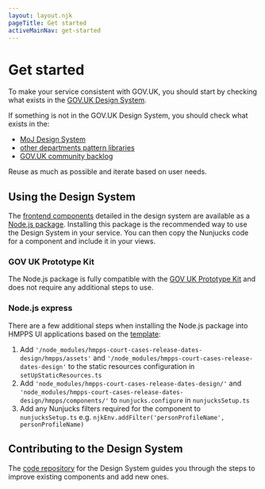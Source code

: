 ```yaml
---
layout: layout.njk
pageTitle: Get started
activeMainNav: get-started
---
```


# Get started

To make your service consistent with GOV.UK, you should start by checking what exists in the [GOV.UK Design System](https://design-system.service.gov.uk/).

If something is not in the GOV.UK Design System, you should check what exists in the:

- [MoJ Design System](https://design-patterns.service.justice.gov.uk/)
- [other departments pattern libraries](https://github.com/ctdesign/gov-design-systems-list)
- [GOV.UK community backlog](https://github.com/orgs/alphagov/projects/43/views/1)

Reuse as much as possible and iterate based on user needs.

## Using the Design System

The [frontend components](/components) detailed in the design system are available as a [Node.js package](https://www.npmjs.com/package/hmpps-court-cases-release-dates-design).
Installing this package is the recommended way to use the Design System in your service. You can then copy the Nunjucks code for a component and include it in your views.

### GOV UK Prototype Kit

The Node.js package is fully compatible with the [GOV UK Prototype Kit](https://prototype-kit.service.gov.uk/docs/) and does not require any additional steps to use.

### Node.js express

There are a few additional steps when installing the Node.js package into HMPPS UI applications based on the [template](https://github.com/ministryofjustice/hmpps-template-typescript):

1. Add `'/node_modules/hmpps-court-cases-release-dates-design/hmpps/assets'` and `'/node_modules/hmpps-court-cases-release-dates-design'` to the static resources configuration in `setUpStaticResources.ts`
2. Add `'node_modules/hmpps-court-cases-release-dates-design/'` and `'node_modules/hmpps-court-cases-release-dates-design/hmpps/components/'` to `nunjucks.configure` in `nunjucksSetup.ts`
3. Add any Nunjucks filters required for the component to `nunjucksSetup.ts` e.g. `njkEnv.addFilter('personProfileName', personProfileName)`

## Contributing to the Design System

The [code repository](https://github.com/ministryofjustice/hmpps-court-cases-release-dates-design) for the Design System guides you through the steps to improve existing components and add new ones.